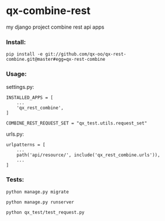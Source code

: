 # qx-combine-rest

my django project combine rest api apps

### Install:

    pip install -e git://github.com/qx-oo/qx-rest-combine.git@master#egg=qx-rest-combine

### Usage:

settings.py:

    INSTALLED_APPS = [
        ...
        'qx_rest_combine',
    ]

    COMBINE_REST_REQUEST_SET = "qx_test.utils.request_set"

urls.py:

    urlpatterns = [
        ...
        path('api/resource/', include('qx_rest_combine.urls')),
        ...
    ]

### Tests:

    python manage.py migrate

    python manage.py runserver

    python qx_test/test_request.py